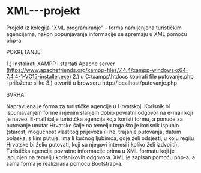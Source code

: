 # XML---projekt
Projekt iz kolegija "XML programiranje" - forma namijenjena turističkim agencijama, nakon popunjavanja informacije se spremaju u XML pomoću php-a

POKRETANJE:

1.) instalirati XAMPP i startati Apache server (https://www.apachefriends.org/xampp-files/7.4.4/xampp-windows-x64-7.4.4-1-VC15-installer.exe)
2.) u C:\xampp\htdocs kopirati file putovanje.php i priložene slike
3.) otvoriti u browseru http://localhost/putovanje.php


SVRHA:

Napravljena je forma za turističke agencije u Hrvatskoj. Korisnik bi ispunjavanjem forme i njenim slanjem dobio povratni odgovor na e-mail koji je naveo. E-mail šalje turisitčka agencija koja koristi formu, a ponude za putovanje unutar Hrvatske šalje na temelju toga što je korisnik ispunio (starost, mogućnost vlastitog prijevoza ili ne, trajanje putovanja, datum polaska, s kim putuje, ima li kućnog ljubimca, gdje želi odsjesti, u koju regiju Hrvatske bi želio putovati, koji su njegovi interesi i koliko želi izdvojiti). 
Turistička agencija povratne informacije prima u XML formatu koji je ispunjen na temelju korisnikovih odgovora. XML je zapisan pomoću php-a, a sama forma je realizirana pomoću Bootstrap-a.
